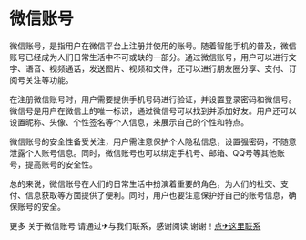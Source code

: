 # 微信账号

微信账号，是指用户在微信平台上注册并使用的账号。随着智能手机的普及，微信账号已经成为人们日常生活中不可或缺的一部分。通过微信账号，用户可以进行文字、语音、视频通话，发送图片、视频和文件，还可以进行朋友圈分享、支付、订阅号关注等功能。

在注册微信账号时，用户需要提供手机号码进行验证，并设置登录密码和微信号。微信号是用户在微信上的唯一标识，通过微信号可以找到并添加好友。用户还可以设置昵称、头像、个性签名等个人信息，来展示自己的个性和特点。

微信账号的安全性备受关注，用户需注意保护个人隐私信息，设置强密码，不随意泄露个人账号信息。同时，微信账号也可以绑定手机号、邮箱、QQ号等其他账号，提高账号的安全性。

总的来说，微信账号在人们的日常生活中扮演着重要的角色，为人们的社交、支付、信息获取等方面提供了便利。同时，用户也要注意保护好自己的账号信息，确保账号的安全。

更多 关于微信账号 请通过✈与我们联系，感谢阅读,谢谢！[点✈这里联系](https://tg.k02.cc)